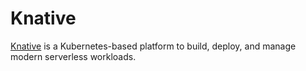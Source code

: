 # Knative

[Knative](https://github.com/knative) is a Kubernetes-based platform to build, deploy, and manage modern serverless workloads.
